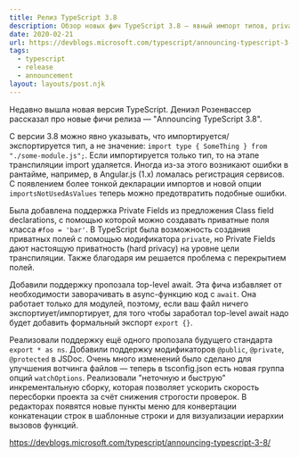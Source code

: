 ```yaml
---
title: Релиз TypeScript 3.8
description: Обзор новых фич TypeScript 3.8 — явный импорт типов, private fields, top-level await и другое
date: 2020-02-21
url: https://devblogs.microsoft.com/typescript/announcing-typescript-3-8/
tags:
  - typescript
  - release
  - announcement
layout: layouts/post.njk
---
```

Недавно вышла новая версия TypeScript. Дениэл Розенвассер рассказал про новые фичи релиза — "Announcing TypeScript 3.8".

С версии 3.8 можно явно указывать, что импортируется/экспортируется тип, а не значение: `import type { SomeThing } from "./some-module.js";`. Если импортируется только тип, то на этапе транспиляции import удаляется. Иногда из-за этого возникают ошибки в рантайме, например, в Angular.js (1.x) ломалась регистрация сервисов. С появлением более тонкой декларации импортов и новой опции `importsNotUsedAsValues` теперь можно предотвратить подобные ошибки.

Была добавлена поддержка Private Fields из предложения Class field declarations, с помощью которой можно создавать приватные поля класса `#foo = 'bar'`. В TypeScript была возможность создания приватных полей с помощью модификатора `private`, но Private Fields дают настоящую приватность (hard privacy) на уровне цели транспиляции. Также благодаря им решается проблема с перекрытием полей.

Добавили поддержку пропозала top-level await. Эта фича избавляет от необходимости заворачивать в async-функцию код с `await`. Она работает только для модулей, поэтому, если ваш файл ничего экспортиует/импортирует, для того чтобы заработал top-level await надо будет добавить формальный экспорт `export {}`.

Реализовали поддержку ещё одного пропозала будущего стандарта `export * as ns`. Добавили поддержку модификаторов `@public`, `@private`, `@protected` в JSDoc. Очень много изменений было сделано для улучшения вотчинга файлов — теперь в tsconfig.json есть новая группа опций `watchOptions`. Реализовали "неточную и быструю" инкрементальную сборку, которая позволяет ускорить скорость пересборки проекта за счёт снижения строгости проверок. В редакторах появятся новые пункты меню для конвертации конкатенации строк в шаблонные строки и для визуализации иерархии вызовов функций.

https://devblogs.microsoft.com/typescript/announcing-typescript-3-8/
